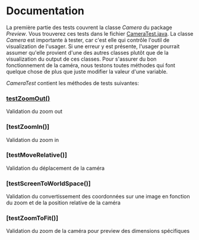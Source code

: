 # Documentation

La première partie des tests couvrent la classe *Camera* du package *Preview*. Vous trouverez ces tests dans le fichier [CameraTest.java](https://github.com/HarryGeoffrion/Makelangelo-software/blob/camera_tests/src/test/java/com/marginallyclever/makelangelo/preview/CameraTest.java). La classe *Camera* est importante à tester, car c'est elle qui contrôle l'outil de visualization de l'usager. Si une erreur y est présente, l'usager pourrait assumer qu'elle provient d'une des autres classes plutôt que de la visualization du output de ces classes. Pour s'assurer du bon fonctionnement de la caméra, nous testons toutes méthodes qui font quelque chose de plus que juste modifier 
la valeur d'une variable.

*CameraTest* contient les méthodes de tests suivantes:

### [testZoomOut()](#:~:text=testZoomOut)
Validation du zoom out

### [testZoomIn()]
Validation du zoom in

### [testMoveRelative()]
Validation du déplacement de la caméra

### [testScreenToWorldSpace()]
Validation du convertissement des coordonnées sur une image en fonction du zoom et de la position relative de la caméra

### [testZoomToFit()]
Validation du zoom de la caméra pour preview des dimensions spécifiques